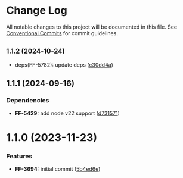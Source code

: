 # Change Log

All notable changes to this project will be documented in this file.
See [Conventional Commits](https://conventionalcommits.org) for commit guidelines.

## <small>1.1.2 (2024-10-24)</small>

* deps(FF-5782): update deps ([c30dd4a](https://github.com/cloud-ru-tech/frontend-tools/commit/c30dd4a))





## 1.1.1 (2024-09-16)


### Dependencies

* **FF-5429:** add node v22 support ([d731571](https://github.com/cloud-ru-tech/frontend-tools/commit/d73157199e46dc697daf4101944f1d31254bafc8))





# 1.1.0 (2023-11-23)


### Features

* **FF-3694:** initial commit ([5b4ed6e](https://github.com/cloud-ru-tech/frontend-tools/commit/5b4ed6ec2ba0ca9a4bc1e4099380d44e10c2e7f6))
